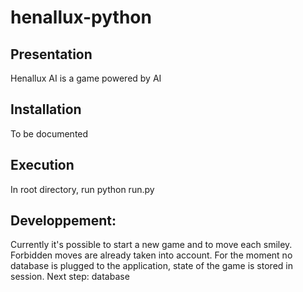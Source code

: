 # henallux-python

## Presentation
Henallux AI is a game powered by AI

## Installation
To be documented

## Execution
In root directory, run python run.py

## Developpement:
Currently it's possible to start a new game and to move each smiley. Forbidden moves are already taken into account.
For the moment no database is plugged to the application, state of the game is stored in session.
Next step: database
